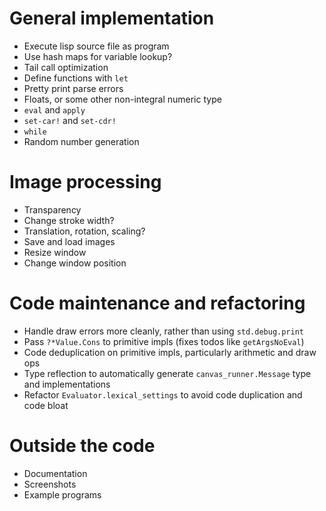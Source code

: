 # General implementation
- Execute lisp source file as program
- Use hash maps for variable lookup?
- Tail call optimization
- Define functions with `let`
- Pretty print parse errors
- Floats, or some other non-integral numeric type
- `eval` and `apply`
- `set-car!` and `set-cdr!`
- `while`
- Random number generation

# Image processing
- Transparency
- Change stroke width?
- Translation, rotation, scaling?
- Save and load images
- Resize window
- Change window position

# Code maintenance and refactoring
- Handle draw errors more cleanly, rather than using `std.debug.print`
- Pass `?*Value.Cons` to primitive impls (fixes todos like `getArgsNoEval`)
- Code deduplication on primitive impls, particularly arithmetic and draw ops
- Type reflection to automatically generate `canvas_runner.Message` type and implementations
- Refactor `Evaluator.lexical_settings` to avoid code duplication and code bloat

# Outside the code
- Documentation
- Screenshots
- Example programs
